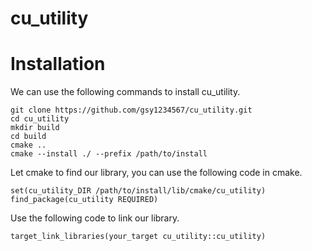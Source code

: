 # cu_utility

# Installation
We can use the following commands to install cu_utility.
```
git clone https://github.com/gsy1234567/cu_utility.git
cd cu_utility
mkdir build
cd build
cmake ..
cmake --install ./ --prefix /path/to/install
```
Let cmake to find our library, you can use the following code in cmake.
```
set(cu_utility_DIR /path/to/install/lib/cmake/cu_utility)
find_package(cu_utility REQUIRED)
```
Use the following code to link our library.
```
target_link_libraries(your_target cu_utility::cu_utility)
```
